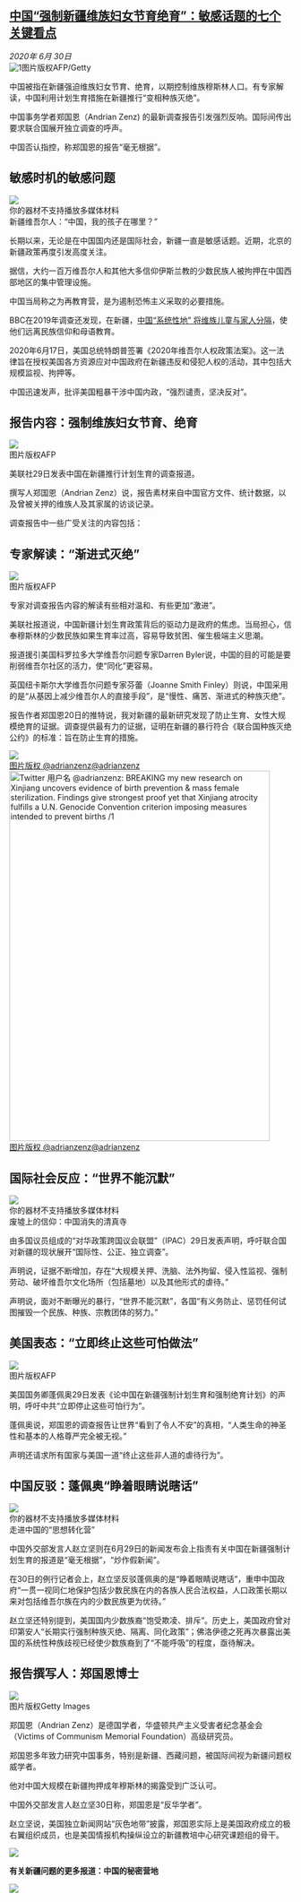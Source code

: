 <!--1593550014000-->
[中国“强制新疆维族妇女节育绝育”：敏感话题的七个关键看点](http://www.bbc.com/zhongwen/simp/chinese-news-53234038)
------

<div><i>2020年 6月 30日</i></div><div><div class="story-body__inner" property="articleBody"><div class="media-landscape no-caption full-width lead"><span class="image-and-copyright-container"><img class="js-image-replace" alt="1" src="https://images.weserv.nl/?url=ichef.bbci.co.uk/news/640/cpsprodpb/D75E/production/_109143155_tv056968745.jpg"><span class="off-screen">图片版权</span><span class="story-image-copyright">AFP/Getty</span></span></div><p class="story-body__introduction">中国被指在新疆强迫维族妇女节育、绝育，以期控制维族穆斯林人口。有专家解读，中国利用计划生育措施在新疆推行“变相种族灭绝”。</p><div id="bbccom_mpu_3" class="bbccom_slot mpu-ad" aria-hidden="true"><div class="bbccom_advert"></div></div><p>中国事务学者郑国恩（Andrian Zenz) 的最新调查报告引发强烈反响。国际间传出要求联合国展开独立调查的呼声。</p><p>中国否认指控，称郑国恩的报告“毫无根据”。</p><div id="bbccom_mpu_1_2" class="bbccom_slot mpu-ad" aria-hidden="true"><div class="bbccom_advert"></div></div><h2 class="story-body__crosshead">敏感时机的敏感问题</h2><div class="media-with-caption"><div class="player-with-placeholder"><img class="media-placeholder player-with-placeholder__image narrative-video-placeholder" src="https://images.weserv.nl/?url=ichef.bbci.co.uk/images/ic/720x405/p07g1zpb.jpg"><div class="player-with-placeholder__caption">你的器材不支持播放多媒体材料</div><div class="player-with-placeholder"><div class="media-player-wrapper"><div class="js-media-player-unprocessed media-player" data-playable='{"settings":{"counterName":"zhongwensimp.chinese_news.story.53234038.page","edition":"US","pageType":"eav2","uniqueID":"53234038","ui":{"locale":{"lang":"zh-hans"}},"externalEmbedUrl":"https:\/\/www.bbc.com\/zhongwen\/simp\/chinese-news-53234038\/embed","insideIframe":false,"statsObject":{"clipPID":"p07g1zmz"},"playlistObject":{"title":"\u65b0\u7586\u7ef4\u543e\u5c14\u4eba\uff1a\u201c\u4e2d\u56fd\uff0c\u6211\u7684\u5b69\u5b50\u5728\u54ea\u91cc\uff1f\u201d","holdingImageURL":"https:\/\/ichef.bbci.co.uk\/images\/ic\/$recipe\/p07g1zpb.jpg","guidance":"","embedRights":"allowed","summary":"\u65b0\u7586\u7ef4\u543e\u5c14\u4eba\uff1a\u201c\u4e2d\u56fd\uff0c\u6211\u7684\u5b69\u5b50\u5728\u54ea\u91cc\uff1f\u201d","liveRewind":false,"simulcast":false,"items":[{"vpid":"p07g1zn1","live":false,"duration":598,"kind":"programme"}]}},"otherSettings":{"advertisingAllowed":true,"continuousPlayCfg":{"enabled":false},"isAutoplayOnForAudience":false}}'></div></div></div></div>    <figcaption class="media-with-caption__caption"><span class="off-screen"></span>新疆维吾尔人：“中国，我的孩子在哪里？”</figcaption></div><p>长期以来，无论是在中国国内还是国际社会，新疆一直是敏感话题。近期，北京的新疆政策再度引发高度关注。</p><p>据信，大约一百万维吾尔人和其他大多信仰伊斯兰教的少数民族人被拘押在中国西部地区的集中管理设施。</p><p>中国当局称之为再教育营，是为遏制恐怖主义采取的必要措施。</p><p>BBC在2019年调查还发现，在新疆，<a href="https://www.bbc.com/zhongwen/simp/chinese-news-48887373" class="story-body__link">中国“系统性地” 将维族儿童与家人分隔</a>，使他们远离民族信仰和母语教育。</p><p>2020年6月17日，美国总统特朗普签署《2020年维吾尔人权政策法案》。这一法律旨在授权美国各方资源应对中国政府在新疆违反和侵犯人权的活动，其中包括大规模监视、拘押等。</p><p>中国迅速发声，批评美国粗暴干涉中国内政，“强烈谴责，坚决反对”。</p><h2 class="story-body__crosshead">报告内容：强制维族妇女节育、绝育</h2><div class="media-landscape no-caption full-width"><span class="image-and-copyright-container"><img src="https://images.weserv.nl/?url=ichef.bbci.co.uk/news/640/cpsprodpb/1196E/production/_113164027_3317e76b-bdda-467e-878e-deaefecd95b5.jpg"><br><span class="off-screen">图片版权</span><span class="story-image-copyright">AFP</span></span></div><p>美联社29日发表中国在新疆推行计划生育的调查报道。</p><p>撰写人郑国恩（Andrian Zenz）说，报告素材来自中国官方文件、统计数据，以及曾被关押的维族人及其家属的访谈记录。</p><p>调查报告中一些广受关注的内容包括：</p><h2 class="story-body__crosshead">专家解读：“渐进式灭绝”</h2><div class="media-landscape no-caption full-width"><span class="image-and-copyright-container"><img src="https://images.weserv.nl/?url=ichef.bbci.co.uk/news/640/cpsprodpb/1407E/production/_113164028_efacf9f8-a1cc-4595-87e4-702d638700e3.jpg"><br><span class="off-screen">图片版权</span><span class="story-image-copyright">AFP</span></span></div><p>专家对调查报告内容的解读有些相对温和、有些更加“激进”。</p><p>美联社报道说，中国新疆计划生育政策背后的驱动力是政府的焦虑。当局担心，信奉穆斯林的少数民族如果生育率过高，容易导致贫困、催生极端主义思潮。</p><p>报道援引美国科罗拉多大学维吾尔问题专家Darren Byler说，中国的目的可能是要削弱维吾尔社区的活力，使“同化”更容易。</p><p>英国纽卡斯尔大学维吾尔问题专家芬蕾（Joanne Smith Finley）则说，中国采用的是“从基因上减少维吾尔人的直接手段”，是“慢性、痛苦、渐进式的种族灭绝”。</p><p>报告作者郑国恩20日的推特说，我对新疆的最新研究发现了防止生育、女性大规模绝育的证据。调查提供最有力的证据，证明在新疆的暴行符合《联合国种族灭绝公约》的标准：旨在防止生育的措施。</p><div class="social-embed"><div class="social-embed-post social-embed-fallbacktwitter embed-image-wrap" style="max-width: 465px"><a class="embed-original-post-link" href=https://twitter.com/adrianzenz/status/1277491005659295744><div class="media-landscape full-width embed-screenshot-js"><span class="image-and-copyright-container"><img src="https://images.weserv.nl/?url=ichef.bbci.co.uk/news/1024/socialembed/https://twitter.com/adrianzenz/status/1277491005659295744~/zhongwen/simp/chinese-news-53234038"><br><span class="off-screen">图片版权 @adrianzenz</span><span class="story-image-copyright" aria-hidden="true">@adrianzenz</span></span></div><noscript><div class="media-landscape full-width embed-screenshot-nonejs"><span class="image-and-copyright-container"><img alt="Twitter 用户名 @adrianzenz: BREAKING  my new research on Xinjiang uncovers evidence of birth prevention &amp; mass female sterilization. Findings give strongest proof yet that Xinjiang atrocity fulfills a U.N. Genocide Convention criterion  imposing measures intended to prevent births /1 " src="https://images.weserv.nl/?url=ichef.bbci.co.uk/news/1024/socialembed/https://twitter.com/adrianzenz/status/1277491005659295744~/zhongwen/simp/chinese-news-53234038" width="465" height="661"><span class="off-screen">图片版权 @adrianzenz</span><span class="story-image-copyright" aria-hidden="true">@adrianzenz</span></span></div></noscript></a></div></div><h2 class="story-body__crosshead">国际社会反应：“世界不能沉默”</h2><div class="media-with-caption"><div class="player-with-placeholder"><img class="media-placeholder player-with-placeholder__image narrative-video-placeholder" src="https://images.weserv.nl/?url=ichef.bbci.co.uk/images/ic/720x405/p07dncqm.jpg"><div class="player-with-placeholder__caption">你的器材不支持播放多媒体材料</div><div class="player-with-placeholder"><div class="media-player-wrapper"><div class="js-media-player-unprocessed media-player" data-playable='{"settings":{"counterName":"zhongwensimp.chinese_news.story.53234038.page","edition":"US","pageType":"eav2","uniqueID":"53234038","ui":{"locale":{"lang":"zh-hans"}},"externalEmbedUrl":"https:\/\/www.bbc.com\/zhongwen\/simp\/chinese-news-53234038\/embed","insideIframe":false,"statsObject":{"clipPID":"p07dncj1"},"playlistObject":{"title":"\u5e9f\u589f\u4e0a\u7684\u4fe1\u4ef0\uff1a\u4e2d\u56fd\u6d88\u5931\u7684\u6e05\u771f\u5bfa","holdingImageURL":"https:\/\/ichef.bbci.co.uk\/images\/ic\/$recipe\/p07dncqm.jpg","guidance":"","embedRights":"allowed","summary":"\u5e9f\u589f\u4e0a\u7684\u4fe1\u4ef0\uff1a\u4e2d\u56fd\u6d88\u5931\u7684\u6e05\u771f\u5bfa","liveRewind":false,"simulcast":false,"items":[{"vpid":"p07dncj6","live":false,"duration":324,"kind":"programme"}]}},"otherSettings":{"advertisingAllowed":true,"continuousPlayCfg":{"enabled":false},"isAutoplayOnForAudience":false}}'></div></div></div></div>    <figcaption class="media-with-caption__caption"><span class="off-screen"></span>废墟上的信仰：中国消失的清真寺</figcaption></div><p>由多国议员组成的“对华政策跨国议会联盟”（IPAC）29日发表声明，呼吁联合国对新疆的现状展开“国际性、公正、独立调查”。</p><p>声明说，证据不断增加，存在“大规模关押、洗脑、法外拘留、侵入性监视、强制劳动、破坏维吾尔文化场所（包括墓地）以及其他形式的虐待。”</p><p>声明说，面对不断曝光的暴行，“世界不能沉默”，各国“有义务防止、惩罚任何试图摧毁一个民族、种族、宗教团体的努力。”</p><h2 class="story-body__crosshead">美国表态：“立即终止这些可怕做法”</h2><div class="media-landscape no-caption full-width"><span class="image-and-copyright-container"><img src="https://images.weserv.nl/?url=ichef.bbci.co.uk/news/640/cpsprodpb/1678E/production/_113164029_0c364abb-ff97-419d-860a-a6003bf63a83.jpg"><br><span class="off-screen">图片版权</span><span class="story-image-copyright">AFP</span></span></div><p>美国国务卿蓬佩奥29日发表《论中国在新疆强制计划生育和强制绝育计划》的声明，呼吁中共“立即停止这些可怕行为”。</p><p>蓬佩奥说，郑国恩的调查报告让世界“看到了令人不安”的真相，“人类生命的神圣性和基本的人格尊严完全被无视。”</p><p>声明还请求所有国家与美国一道“终止这些非人道的虐待行为”。</p><h2 class="story-body__crosshead">中国反驳：蓬佩奥“睁着眼睛说瞎话”</h2><div class="media-with-caption"><div class="player-with-placeholder"><img class="media-placeholder player-with-placeholder__image narrative-video-placeholder" src="https://images.weserv.nl/?url=ichef.bbci.co.uk/images/ic/720x405/p07dgdqz.jpg"><div class="player-with-placeholder__caption">你的器材不支持播放多媒体材料</div><div class="player-with-placeholder"><div class="media-player-wrapper"><div class="js-media-player-unprocessed media-player" data-playable='{"settings":{"counterName":"zhongwensimp.chinese_news.story.53234038.page","edition":"US","pageType":"eav2","uniqueID":"53234038","ui":{"locale":{"lang":"zh-hans"}},"externalEmbedUrl":"https:\/\/www.bbc.com\/zhongwen\/simp\/chinese-news-53234038\/embed","insideIframe":false,"statsObject":{"clipPID":"p07dgdnd"},"playlistObject":{"title":"\u8d70\u8fdb\u4e2d\u56fd\u7684\u201c\u601d\u60f3\u8f6c\u5316\u8425\u201d","holdingImageURL":"https:\/\/ichef.bbci.co.uk\/images\/ic\/$recipe\/p07dgdqz.jpg","guidance":"","embedRights":"allowed","summary":"\u8d70\u8fdb\u4e2d\u56fd\u7684\u201c\u601d\u60f3\u8f6c\u5316\u8425\u201d","liveRewind":false,"simulcast":false,"items":[{"vpid":"p07dgdnh","live":false,"duration":718,"kind":"programme"}]}},"otherSettings":{"advertisingAllowed":true,"continuousPlayCfg":{"enabled":false},"isAutoplayOnForAudience":false}}'></div></div></div></div>    <figcaption class="media-with-caption__caption"><span class="off-screen"></span>走进中国的“思想转化营”</figcaption></div><p>中国外交部发言人赵立坚则在6月29日的新闻发布会上指责有关中国在新疆强制计划生育的报道是“毫无根据”，“炒作假新闻”。</p><p>在30日的例行记者会上，赵立坚反驳蓬佩奥的是“睁着眼睛说瞎话”，重申中国政府“一贯一视同仁地保护包括少数民族在内的各族人民合法权益，人口政策长期以来对包括维吾尔族在内的少数民族更为优待。”</p><p>赵立坚还特别提到，美国国内少数族裔“饱受欺凌、排斥”。历史上，美国政府曾对印第安人“长期实行强制种族灭绝、隔离、同化政策”；佛洛伊德之死再次暴露出美国的系统性种族歧视已经使少数族裔到了“不能呼吸”的程度，亟待解决。</p><h2 class="story-body__crosshead">报告撰写人：郑国恩博士</h2><div class="media-landscape no-caption full-width"><span class="image-and-copyright-container"><img src="https://images.weserv.nl/?url=ichef.bbci.co.uk/news/640/cpsprodpb/8116/production/_113164033_7fe9873e-98ac-46ce-9758-b3e60676ddb0.jpg"><br><span class="off-screen">图片版权</span><span class="story-image-copyright">Getty Images</span></span></div><p>郑国恩（Andrian Zenz）是德国学者，华盛顿共产主义受害者纪念基金会（Victims of Communism Memorial Foundation）高级研究员。</p><p>郑国恩多年致力研究中国事务，特别是新疆、西藏问题，被国际间视为新疆问题权威学者。</p><p>他对中国大规模在新疆拘押成年穆斯林的揭露受到广泛认可。</p><p>中国外交部发言人赵立坚30日称，郑国恩是“反华学者”。</p><p>赵立坚说，美国独立新闻网站“灰色地带”披露，郑国恩实际上是美国政府成立的极右翼组织成员，也是美国情报机构操纵设立的新疆教培中心研究课题组的骨干。</p><div class="media-landscape no-caption full-width"><span class="image-and-copyright-container"><img src="https://images.weserv.nl/?url=ichef.bbci.co.uk/news/640/cpsprodpb/13E83/production/_103693518_086b2036-0a30-4a6f-a4a0-94c46832b58f.jpg"><br></span></div><p><strong>有关新疆问题的更多报道：中国的秘密营地</strong></p><div class="media-landscape no-caption full-width"><span class="image-and-copyright-container"><img src="https://images.weserv.nl/?url=ichef.bbci.co.uk/news/640/cpsprodpb/F594/production/_105586826_ecf87158-63e2-4ab6-a082-ee3e7483f782.jpg"><br></span></div></div></div>
